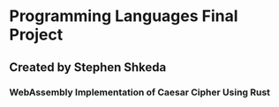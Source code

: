 # Programming Languages Final Project
## Created by Stephen Shkeda

### WebAssembly Implementation of Caesar Cipher Using Rust